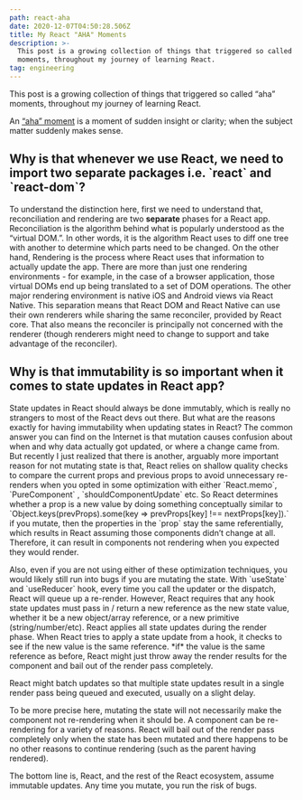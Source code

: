 ```yaml
---
path: react-aha
date: 2020-12-07T04:50:28.506Z
title: My React "AHA" Moments
description: >-
  This post is a growing collection of things that triggered so called “aha”
  moments, throughout my journey of learning React.  
tag: engineering
---
```

This post is a growing collection of things that triggered so called “aha” moments, throughout my journey of learning React.  

<div class='tip tip-right'><p>An <a href="https://en.wikipedia.org/wiki/Eureka_effect"> “aha” moment</a> is a moment of sudden insight or clarity; when the subject matter suddenly makes sense. </p></div>

## Why is that whenever we use React, we need to import two separate packages i.e. \`react\` and \`react-dom\`?

To understand the distinction here, first we need to understand that,  reconciliation and rendering are two **separate** phases for a React app. Reconciliation is the algorithm behind what is popularly understood as the “virtual DOM.”. In other words, it is the algorithm React uses to diff one tree with another to determine which parts need to be changed. On the other hand, Rendering is the process where React uses that information to actually update the app. There are more than just one rendering environments -  for example, in the case of a browser application, those virtual DOMs end up being translated to a set of DOM operations. The other major rendering environment is native iOS and Android views via React Native. This separation means that React DOM and React Native can use their own renderers while sharing the same reconciler, provided by React core. That also means the reconciler is principally not  concerned with the renderer (though renderers might need to change to support and take advantage of the reconciler). 

## Why is that immutability is so important when it comes to state updates in React app?



State updates in React should always be done immutably, which is really no strangers to most of the React devs out there. But what are the reasons exactly for having immutability when updating states in React? The common answer you can find on the Internet is that mutation causes confusion about when and why data actually got updated, or where a change came from. But recently I just realized that there is another, arguably more important reason for not mutating state is that, React relies on shallow quality checks to compare the current props and previous props to avoid unnecessary re-renders when you opted in some optimization with either \`React.memo\`, \`PureComponent\` , \`shouldComponentUpdate\` etc. So React determines whether a prop is a new value by doing something conceptually similar to \`Object.keys(prevProps).some(key => prevProps\[key] !== nextProps\[key]).\`  if you mutate, then the properties in the \`prop\` stay the same referentially, which results in React assuming those components didn’t change at all. Therefore, it can result in components not rendering when you expected they would render. 

Also, even if you are not using either of these optimization techniques, you would likely still run into bugs if you are mutating the state. With \`useState\` and \`useReducer\` hook, every time you call the updater or the dispatch, React will queue up a re-render. However, React requires that any hook state updates must pass in / return a new reference as the new state value, whether it be a new object/array reference, or a new primitive (string/number/etc). React applies all state updates during the render phase. When React tries to apply a state update from a hook, it checks to see if the new value is the same reference.  \*if\*  the value is the same reference as before, React might just  throw away the render results for the component and bail out of the render pass completely.

<div class='tip tip-left'><p>React might batch updates so that multiple state updates result in a single render pass being queued and executed, usually on a slight delay. </p></div>

<div class='tip tip-right'><p>To be more precise here, mutating the state will not necessarily make the component not re-rendering when it should be. A component can be re-rendering for a variety of reasons.  React will bail out of the render pass completely only when the state has been mutated and there happens to be no other reasons to continue rendering (such as the parent having rendered). </p></div>



The bottom line is, React, and the rest of the React ecosystem, assume immutable updates. Any time you mutate, you run the risk of bugs.
